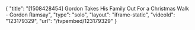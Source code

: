 {
    "title": "[1508428454] Gordon Takes His Family Out For a Christmas Walk - Gordon Ramsay",
    "type": "solo",
    "layout": "iframe-static",
    "videoId": "123179329",
    "url": "\/tvpembed\/123179329"
}
